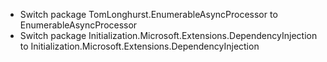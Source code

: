 *   Switch package TomLonghurst.EnumerableAsyncProcessor to EnumerableAsyncProcessor
*   Switch package Initialization.Microsoft.Extensions.DependencyInjection to Initialization.Microsoft.Extensions.DependencyInjection
